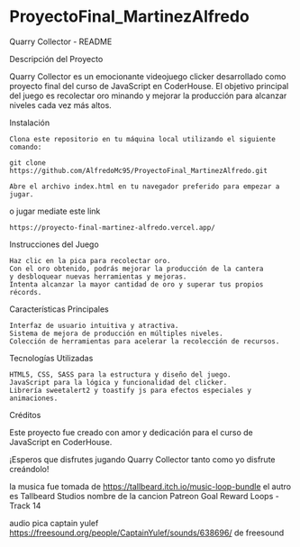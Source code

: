 # ProyectoFinal_MartinezAlfredo

Quarry Collector - README

Descripción del Proyecto

Quarry Collector es un emocionante videojuego clicker desarrollado como proyecto final del curso de JavaScript en CoderHouse. El objetivo principal del juego es recolectar oro minando y mejorar la producción para alcanzar niveles cada vez más altos.

Instalación

    Clona este repositorio en tu máquina local utilizando el siguiente comando:

    git clone https://github.com/AlfredoMc95/ProyectoFinal_MartinezAlfredo.git

    Abre el archivo index.html en tu navegador preferido para empezar a jugar.

o jugar mediate este link

    https://proyecto-final-martinez-alfredo.vercel.app/

Instrucciones del Juego

    Haz clic en la pica para recolectar oro.
    Con el oro obtenido, podrás mejorar la producción de la cantera
    y desbloquear nuevas herramientas y mejoras.
    Intenta alcanzar la mayor cantidad de oro y superar tus propios récords.

Características Principales

    Interfaz de usuario intuitiva y atractiva.
    Sistema de mejora de producción en múltiples niveles.
    Colección de herramientas para acelerar la recolección de recursos.

Tecnologías Utilizadas

    HTML5, CSS, SASS para la estructura y diseño del juego.
    JavaScript para la lógica y funcionalidad del clicker.
    Librería sweetalert2 y toastify js para efectos especiales y animaciones.

Créditos

Este proyecto fue creado con amor y dedicación para el curso de JavaScript en CoderHouse.

¡Esperos que disfrutes jugando Quarry Collector tanto como yo disfrute creándolo!

la musica fue tomada de https://tallbeard.itch.io/music-loop-bundle
el autro es Tallbeard Studios
nombre de la cancion Patreon Goal Reward Loops - Track 14

audio pica captain yulef https://freesound.org/people/CaptainYulef/sounds/638696/ de freesound

